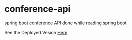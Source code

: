 # conference-api
spring boot conference API done while reading spring boot

See the Deployed Vesion [Here](https://conference-demo-api-spring.herokuapp.com/swagger-ui.html)
